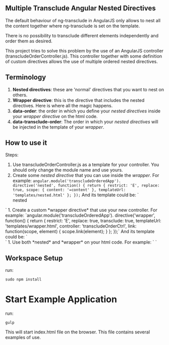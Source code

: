 ## Multiple Transclude Angular Nested Directives 

The default behaviour of ng-transclude in AngularJS only allows to nest all the content together where ng-transclude is set on the template.

There is no possibility to transclude different elements independently and order them as desired.

This project tries to solve this problem by the use of an AngularJS controller (transcludeOrderController.js). This controller together with some definition of custom directives allows the use of multiple ordered nested directives.

## Terminology

1. **Nested directives**: these are 'normal' directives that you want to nest on others.
1. **Wrapper directive**: this is the directive that includes the nested directives. Here is where all the magic happens.
1. **data-order**: the order in which you define your *nested directives* inside your *wrapper directive* on the html code.
1. **data-transclude-order**: The order in which your *nested directives* will be injected in the template of your *wrapper*.

## How to use it

Steps:

1. Use transcludeOrderController.js as a template for your controller. You should only change the module name and use yours.
1. Create some *nested directive* that you can use inside the *wrapper*. For example:
`angular.module('transcludeOrderedApp').
     directive('nested', function() {
        return {
            restrict: 'E',
            replace: true,
            scope: {
                content: '=content'
            },
            templateUrl: 'templates/nested.html'
        };
     });`
   And its template could be:
`<section class="nested">
     nested
 </section>`
1. Create a custom *wrapper directive* that use your new controller. For example:
`angular.module('transcludeOrderedApp').
     directive('wrapper', function() {
         return {
             restrict: 'E',
             replace: true,
             transclude: true,
             templateUrl: 'templates/wrapper.html',
             controller: 'transcludeOrderCtrl',
             link: function(scope, element) {
                 scope.link(element);
             }
         };
     });`
   And its template could be:
`<div class="wrapper">
     <div data-transclude-order="1"></div>
     <div data-transclude-order="2"></div>
     <div data-transclude-order="3"></div>
 </div>`
1. Use both *nested* and *wrapper* on your html code. For example:
`<wrapper>
     <nested data-order="1"></nested>
     <nested data-order="2"></nested>
     <nested data-order="3"></nested>
 </wrapper>`

## Workspace Setup

run: 

`sudo npm install`

# Start Example Application

run:

`gulp`

This will start index.html file on the browser. This file contains several examples of use.
